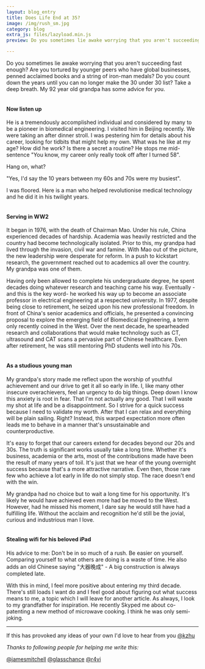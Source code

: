 ```yaml
---
layout: blog_entry
title: Does Life End at 35?
image: /img/rush_sm.jpg
category: blog
extra_js: files/lazyload.min.js
preview: Do you sometimes lie awake worrying that you aren't succeeding fast enough? Are you tortured by your lack of a million dollar business, critically acclaimed book, groundbreaking patents or iron-man medal? Does it torture you that your younger peers seem to be all streaking past you in the game of life? Take a deep breath. My 92 year old grandpa has some advice for you.

---
```


Do you sometimes lie awake worrying that you aren't succeeding fast enough? Are you tortured by younger peers who have global businesses, penned acclaimed books and a string of iron-man medals? Do you count down the years until you can no longer make the 30 under 30 list? Take a deep breath. My 92 year old grandpa has some advice for you.

<div class="image">
<img data-src="img/grandpa_sitting.jpg" src=data:image/gif;base64,R0lGODlhAQABAAAAACH5BAEKAAEALAAAAAABAAEAAAICTAEAOw==
onload=lzld(this)> </img> 
<h4>Now listen up</h4>
</div>

He is a tremendously accomplished individual and considered by many to be a pioneer in biomedical engineering. I visited him in Beijing recently. We were taking an after dinner stroll. I was pestering him for details about his career, looking for tidbits that might help my own. What was he like at my age? How did he work? Is there a secret a routine? He stops me mid-sentence "You know, my career only really took off after I turned 58". 

Hang on, what? 

"Yes, I'd say the 10 years between my 60s and 70s were my busiest". 

I was floored. Here is a man who helped revolutionise medical technology and he did it in his twilight years.

<div class="image">
<img data-src="img/grandpa_ww2.jpg" src=data:image/gif;base64,R0lGODlhAQABAAAAACH5BAEKAAEALAAAAAABAAEAAAICTAEAOw==
onload=lzld(this)> </img> 
<h4>Serving in WW2</h4>
</div>

It began in 1976, with the death of Chairman Mao. Under his rule, China experienced decades of hardship. Academia was heavily restricted and the country had become technologically isolated. Prior to this, my grandpa had lived through the invasion, civil war and famine. With Mao out of the picture, the new leadership were desperate for reform. In a push to kickstart research, the government reached out to academics all over the country. My grandpa was one of them.

Having only been allowed to complete his undergraduate degree, he spent decades doing whatever research and teaching came his way. Eventually - and this is the key word- he worked his way up to become an associate professor in electrical engineering at a respected university. In 1977, despite being close to retirement, he seized upon his new professional freedom. In front of China's senior academics and officials, he presented a convincing proposal to explore the emerging field of Biomedical Engineering, a term only recently coined in the West. Over the next decade, he spearheaded research and collaborations that would make technology such as CT, ultrasound and CAT scans a pervasive part of Chinese healthcare. Even after retirement, he was still mentoring PhD students well into his 70s.
<div class="image">
<img data-src="img/grandpa_study.jpg" src=data:image/gif;base64,R0lGODlhAQABAAAAACH5BAEKAAEALAAAAAABAAEAAAICTAEAOw==
onload=lzld(this)> </img> 
<h4> As a studious young man </h4>
</div>

My grandpa's story made me reflect upon the worship of youthful achievement and our drive to get it all so early in life. I, like many other insecure overachievers, feel an urgency to do big things. Deep down I know this anxiety is root in fear. That I'm not actually any good. That I will waste my shot at life and be a disappointment. So I strive for a quick success because I need to validate my worth. After that I can relax and everything will be plain sailing. Right? Instead, this warped expectation more often leads me to behave in a manner that's unsustainable and counterproductive. 

It's easy to forget that our careers extend for decades beyond our 20s and 30s. The truth is significant works usually take a long time. Whether it's business, academia or the arts, most of the contributions made have been the result of many years of toil. It's just that we hear of the young overnight success because that's a more attractive narrative. Even then, those rare few who achieve a lot early in life do not simply stop. The race doesn't end with the win.

My grandpa had no choice but to wait a long time for his opportunity. It's likely he would have achieved even more had be moved to the West. However, had he missed his moment, I dare say he would still have had a fulfilling life. Without the acclaim and recognition he'd still be the jovial, curious and industrious man I love. 

<div class="image">
<img data-src="img/grandpa_wifi.jpg" src=data:image/gif;base64,R0lGODlhAQABAAAAACH5BAEKAAEALAAAAAABAAEAAAICTAEAOw==
onload=lzld(this)> </img> 
<h4> Stealing wifi for his beloved iPad</h4>
</div>

His advice to me: Don't be in so much of a rush. Be easier on yourself. Comparing yourself to what others are doing is a waste of time. He also adds an old Chinese saying "大器晚成" - A big construction is always completed late.

With this in mind, I feel more positive about entering my third decade. There's still loads I want do and I  feel good about figuring out what success means to me, a topic which I will leave for another article. As always, I look to my grandfather for inspiration. He recently Skyped me about co-patenting  a new method of microwave cooking. I think he was only semi-joking.

----

If this has provoked any ideas of your own I'd love to hear from you [@kzhu](http://twitter.com/kzhu)

_Thanks to following people for helping me write this:_

[@jamesmitchell](https://twitter.com/jamescmitchell)
[@glasschance](http://twitter.com/glasschance)
[@r4vi](http://twitter.com/r4vi)
